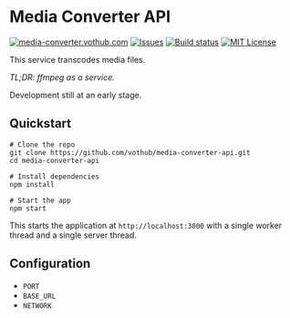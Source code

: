 # Media Converter API

[![media-converter.vothub.com](https://img.shields.io/website.svg?down_color=red&down_message=down&label=media-converter.vothub.com&up_color=green&up_message=ok&url=https%3A%2F%2Fmedia-converter.vothub.com)](https://media-converter.vothub.com)
[![Issues](https://img.shields.io/github/issues/vothub/media-converter-api.svg)](https://github.com/vothub/media-converter-api/issues)
[![Build status](https://img.shields.io/circleci/project/github/vothub/media-converter-api/master.svg)](https://circleci.com/gh/vothub/media-converter-api/tree/master)
[![MIT License](https://img.shields.io/badge/license-MIT-blue.svg)](https://spdx.org/licenses/MIT)


This service transcodes media files.

*TL;DR: ffmpeg as a service.*

Development still at an early stage.


## Quickstart
```
# Clone the repo
git clone https://github.com/vothub/media-converter-api.git
cd media-converter-api

# Install dependencies
npm install

# Start the app
npm start
```

This starts the application at `http://localhost:3000`
with a single worker thread and a single server thread.

## Configuration

- `PORT`
- `BASE_URL`
- `NETWORK`


<!--
## TODO

- Support image conversions
- Support PDF/doc conversions
- Support waveform generation
- Support screenshot generation
- Add web hooks for notifications

JSON Api
{
  file: {url},
  targets: ['gif', 'webm'],
  opts: {
    screenshots: 5,
    screenshotFormat: 'png'
  }
}
{
  file: {url},
  targets: 'jpg',
  opts: {
    pages: '1-3'
  }
}
{
  file: {base64},
  targets: 'jpg'
}
{
  file: {url},
  targets: 'html'
}

-->
